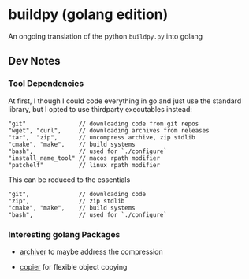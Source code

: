 # buildpy (golang edition)

An ongoing translation of the python `buildpy.py` into golang


## Dev Notes

### Tool Dependencies

At first, I though I could code everything in go and just use the standard library, but I opted to use thirdparty executables instead:

```golang
"git" 				// downloading code from git repos
"wget", "curl", 	// downloading archives from releases
"tar",  "zip", 		// uncompress archive, zip stdlib
"cmake", "make", 	// build systems
"bash", 			// used for `./configure`
"install_name_tool" // macos rpath modifier
"patchelf" 			// linux rpath modifier
```

This can be reduced to the essentials

```golang
"git", 				// downloading code
"zip", 				// zip stdlib
"cmake", "make", 	// build systems
"bash", 			// used for `./configure`
```

### Interesting golang Packages

- [archiver](https://github.com/mholt/archiver/) to maybe address the compression

- [copier](https://github.com/jinzhu/copier) for flexible object copying

